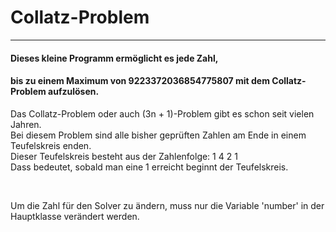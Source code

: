 # Collatz-Problem

---

#### Dieses kleine Programm ermöglicht es jede Zahl,

#### bis zu einem Maximum von 9223372036854775807 mit dem Collatz-Problem aufzulösen.

Das Collatz-Problem oder auch (3n + 1)-Problem gibt es schon seit vielen Jahren. <br>
Bei diesem Problem sind alle bisher geprüften Zahlen am Ende in einem Teufelskreis enden. <br>
Dieser Teufelskreis besteht aus der Zahlenfolge: 1 4 2 1 <br>
Dass bedeutet, sobald man eine 1 erreicht beginnt der Teufelskreis. <br>

<br>

Um die Zahl für den Solver zu ändern, muss nur die Variable 'number' in der Hauptklasse verändert werden.
